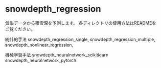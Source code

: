 # snowdepth_regression
気象データから積雪深を予測します。
各ディレクトリの使用方法はREADMEをご覧ください。

統計的手法
snowdepth_regression_single, 
snowdepth_regression_multiple, 
snowdepth_nonlinear_regression, 

機械学習手法
snowdepth_neuralnetwork_scikitlearn
snowdepth_neuralnetwork_pytorch
